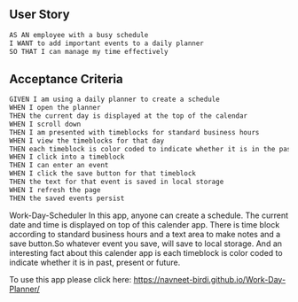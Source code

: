 ## User Story

```md
AS AN employee with a busy schedule
I WANT to add important events to a daily planner
SO THAT I can manage my time effectively
```

## Acceptance Criteria

```md
GIVEN I am using a daily planner to create a schedule
WHEN I open the planner
THEN the current day is displayed at the top of the calendar
WHEN I scroll down
THEN I am presented with timeblocks for standard business hours
WHEN I view the timeblocks for that day
THEN each timeblock is color coded to indicate whether it is in the past, present, or future
WHEN I click into a timeblock
THEN I can enter an event
WHEN I click the save button for that timeblock
THEN the text for that event is saved in local storage
WHEN I refresh the page
THEN the saved events persist
```

Work-Day-Scheduler
In this app, anyone can create a schedule. The current date and time is displayed on top of this calender app. There is time block according to standard business hours and a text area to  make notes and a save button.So whatever event you save, will save to local storage. And an interesting fact about this calender app is each timeblock is color coded to indicate whether it is in past, present or future.
 

 To use this app please click here:  https://navneet-birdi.github.io/Work-Day-Planner/

